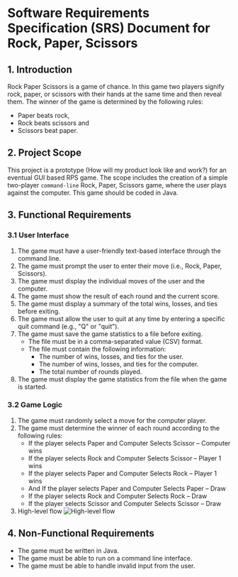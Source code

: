 # Software Requirements Specification (SRS) Document for Rock, Paper, Scissors 

## 1. Introduction

Rock Paper Scissors is a game of chance. In this game two players signify rock, paper, or scissors with their hands at
the same time and then reveal them. The winner of the game is determined by the following rules:

- Paper beats rock,
- Rock beats scissors and
- Scissors beat paper.

## 2. Project Scope

This project is a prototype (How will my product look like and work?) for an eventual GUI based RPS game. The scope 
includes the creation of a simple two-player `command-line` Rock, Paper, Scissors game, where the user plays against the 
computer. This game should be coded in Java.

## 3. Functional Requirements

### 3.1 User Interface

1. The game must have a user-friendly text-based interface through the command line.
2. The game must prompt the user to enter their move (i.e., Rock, Paper, Scissors).
3. The game must display the individual moves of the user and the computer.
4. The game must show the result of each round and the current score.
5. The game must display a summary of the total wins, losses, and ties before exiting.
6. The game must allow the user to quit at any time by entering a specific quit command (e.g., "Q" or "quit").
7. The game must save the game statistics to a file before exiting.
    - The file must be in a comma-separated value (CSV) format.
    - The file must contain the following information:
        - The number of wins, losses, and ties for the user.
        - The number of wins, losses, and ties for the computer.
        - The total number of rounds played.
8. The game must display the game statistics from the file when the game is started.

### 3.2 Game Logic

1. The game must randomly select a move for the computer player.
2. The game must determine the winner of each round according to the following rules:
   - If the player selects Paper and Computer Selects Scissor – Computer wins
   - If the player selects Rock and Computer Selects Scissor – Player 1 wins
   - If the player selects Paper and Computer Selects Rock – Player 1 wins
   - And If the player selects Paper and Computer Selects Paper – Draw
   - If the player selects Rock and Computer Selects Rock – Draw
   - If the player selects Scissor and Computer Selects Scissor – Draw
3. High-level flow
![High-level flow](./images/high-level-flow.png)

## 4. Non-Functional Requirements

- The game must be written in Java.
- The game must be able to run on a command line interface.
- The game must be able to handle invalid input from the user.